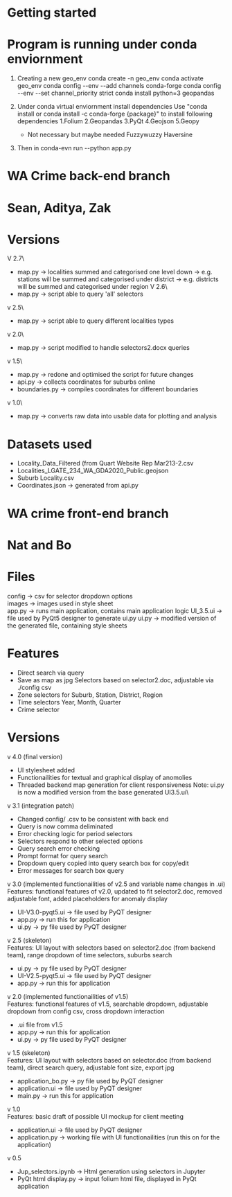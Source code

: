 # Getting started
# Program is running under conda enviornment

1. Creating a new geo_env 
   conda create -n geo_env
   conda activate geo_env
   conda config --env --add channels conda-forge
   conda config --env --set channel_priority strict
   conda install python=3 geopandas
   
2. Under conda virtual enviornment install dependencies
   Use "conda install or conda install -c conda-forge {package}" to install following dependencies
   1.Folium
   2.Geopandas
   3.PyQt
   4.Geojson
   5.Geopy
   
   - Not necessary but maybe needed
     Fuzzywuzzy
     Haversine
     
3. Then in conda-evn
   run --python app.py


# WA Crime back-end branch
# Sean, Aditya, Zak

# Versions
V 2.7\
- map.py -> localities summed and categorised one level down
         -> e.g. stations will be summed and categorised under district
         -> e.g. districts will be summed and categorised under region
V 2.6\
- map.py -> script able to query 'all' selectors

v 2.5\
- map.py -> script able to query different localities types

v 2.0\
- map.py -> script modified to handle selectors2.docx queries

v 1.5\
- map.py -> redone and optimised the script for future changes
- api.py -> collects coordinates for suburbs online
- boundaries.py -> compiles coordinates for different boundaries

v 1.0\
- map.py -> converts raw data into usable data for plotting and analysis

# Datasets used
- Locality_Data_Filtered (from Quart Website Rep Mar213-2.csv
- Localities_LGATE_234_WA_GDA2020_Public.geojson
- Suburb Locality.csv
- Coordinates.json -> generated from api.py
# WA crime front-end branch
# Nat and Bo

# Files
config -> csv for selector dropdown options\
images -> images used in style sheet\
app.py -> runs main application, contains main application logic
UI_3.5.ui -> file used by PyQt5 designer to generate ui.py
ui.py -> modified version of the generated file, containing style sheets

# Features
- Direct search via query
- Save as map as jpg
Selectors based on selector2.doc, adjustable via ./config csv
- Zone selectors for Suburb, Station, District, Region
- Time selectors Year, Month, Quarter
- Crime selector

# Versions
v 4.0 (final version)
- UI stylesheet added
- Functionailities for textual and graphical display of anomolies
- Threaded backend map generation for client responsiveness
Note: ui.py is now a modified version from the base generated UI3.5.ui\

v 3.1 (integration patch)
- Changed config/ .csv to be consistent with back end
- Query is now comma deliminated
- Error checking logic for period selectors
- Selectors respond to other selected options
- Query search error checking
- Prompt format for query search
- Dropdown query copied into query search box for copy/edit
- Error messages for search box query

v 3.0 (implemented functionailities of v2.5 and variable name changes in .ui)\
Features: functional features of v2.0, updated to fit selector2.doc, removed adjustable font, added placeholders for anomaly display
- UI-V3.0-pyqt5.ui -> file used by PyQT designer
- app.py -> run this for application
- ui.py -> py file used by PyQT designer

v 2.5 (skeleton)\
Features: UI layout with selectors based on selector2.doc (from backend team), range dropdown of time selectors, suburbs search
- ui.py -> py file used by PyQT designer
- UI-V2.5-pyqt5.ui -> file used by PyQT designer
- app.py -> run this for application

v 2.0 (implemented functionailities of v1.5)\
Features: functional features of v1.5, searchable dropdown, adjustable dropdown from config csv, cross dropdown interaction
- .ui file from v1.5
- app.py -> run this for application
- ui.py -> py file used by PyQT designer

v 1.5 (skeleton)\
Features: UI layout with selectors based on selector.doc (from backend team), direct search query, adjustable font size, export jpg
- application_bo.py -> py file used by PyQT designer
- application.ui -> file used by PyQT designer
- main.py -> run this for application

v 1.0\
Features: basic draft of possible UI mockup for client meeting
- application.ui -> file used by PyQT designer
- application.py -> working file with UI functionailities (run this on for the application)

v 0.5
- Jup_selectors.ipynb -> Html generation using selectors in Jupyter
- PyQt html display.py -> input folium html file, displayed in PyQt application
